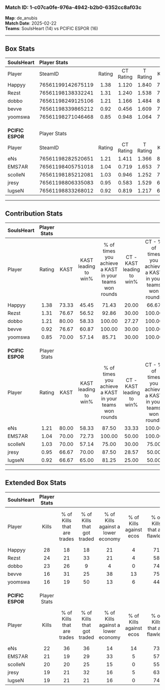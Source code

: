 ### Match ID: 1-c07ca0fe-976a-4942-b2b0-6352cc8af03c  
**Map**: de_anubis  
**Match Date**: 2025-02-22  
**Teams**: SoulsHeart (14) vs PCIFIC ESPOR (16)  

---  

## Box Stats  

| **SoulsHeart**   | Player Stats      |        |           |          |       |       |       |         |        |      |     |
| :- | :- | :-: | :-: | :-: | :-: | :-: | :-: | :-: | :-: | :-: | :-: |
| Player           | SteamID           | Rating | CT Rating | T Rating | KAST  |  ADR  | Kills | Assists | Deaths | K/D  | HS% |
| Happyy           | 76561199142675119 |  1.38  |   1.120   |  1.840   | 73.33 | 86.9  |  28   |    4    |   18   | 1.56 | 21  |
| Rezst            | 76561198138332241 |  1.31  |   1.240   |  1.538   | 76.67 | 106.4 |  24   |    8    |   21   | 1.14 | 41  |
| dobbo            | 76561198249125106 |  1.21  |   1.166   |  1.484   | 80.00 | 76.7  |  23   |    8    |   21   | 1.10 | 52  |
| bevve            | 76561198339865212 |  0.92  |   0.456   |  1.609   | 76.67 | 55.8  |  16   |    3    |   20   | 0.80 | 62  |
| yoomswa          | 76561198271046468 |  0.85  |   0.948   |  1.064   | 70.00 | 65.4  |  16   |    5    |   23   | 0.70 | 43  |
|                  |                   |        |           |          |       |       |       |         |        |      |     |
|                  |                   |        |           |          |       |       |       |         |        |      |     |
|                  |                   |        |           |          |       |       |       |         |        |      |     |
| **PCIFIC ESPOR** | Player Stats      |        |           |          |       |       |       |         |        |      |     |
| Player           | SteamID           | Rating | CT Rating | T Rating | KAST  |  ADR  | Kills | Assists | Deaths | K/D  | HS% |
| eNs              | 76561198282520651 |  1.21  |   1.411   |  1.366   | 80.00 | 87.6  |  22   |    8    |   21   | 1.05 | 54  |
| EMS7AR           | 76561198405751018 |  1.04  |   0.719   |  1.653   | 70.00 | 81.6  |  21   |    8    |   24   | 0.88 | 52  |
| scolleN          | 76561198185212081 |  1.03  |   0.946   |  1.252   | 70.00 | 69.3  |  20   |    4    |   20   | 1.00 | 70  |
| jresy            | 76561198806335083 |  0.95  |   0.583   |  1.529   | 66.67 | 69.6  |  19   |    6    |   22   | 0.86 | 52  |
| lugseN           | 76561198833268012 |  0.92  |   0.819   |  1.217   | 66.67 | 64.7  |  19   |    2    |   22   | 0.86 | 15  |
---  

## Contribution Stats  

| **SoulsHeart**   | Player Stats |       |                      |                                                        |                           |                                                             |                          |                                                            |
| :- | :-: | :-: | :-: | :-: | :-: | :-: | :-: | :-: |
| Player           |    Rating    | KAST  | KAST leading to win% | % of times you achieve a KAST in your teams won rounds | CT - KAST leading to win% | CT - % of times you achieve a KAST in your teams won rounds | T - KAST leading to win% | T - % of times you achieve a KAST in your teams won rounds |
| Happyy           |     1.38     | 73.33 |        45.45         |                         71.43                          |           20.00           |                            66.67                            |          66.67           |                           72.73                            |
| Rezst            |     1.31     | 76.67 |        56.52         |                         92.86                          |           30.00           |                           100.00                            |          76.92           |                           90.91                            |
| dobbo            |     1.21     | 80.00 |        58.33         |                         100.00                         |           27.27           |                           100.00                            |          84.62           |                           100.00                           |
| bevve            |     0.92     | 76.67 |        60.87         |                         100.00                         |           30.00           |                           100.00                            |          84.62           |                           100.00                           |
| yoomswa          |     0.85     | 70.00 |        57.14         |                         85.71                          |           30.00           |                           100.00                            |          81.82           |                           81.82                            |
|                  |              |       |                      |                                                        |                           |                                                             |                          |                                                            |
|                  |              |       |                      |                                                        |                           |                                                             |                          |                                                            |
|                  |              |       |                      |                                                        |                           |                                                             |                          |                                                            |
| **PCIFIC ESPOR** | Player Stats |       |                      |                                                        |                           |                                                             |                          |                                                            |
| Player           |    Rating    | KAST  | KAST leading to win% | % of times you achieve a KAST in your teams won rounds | CT - KAST leading to win% | CT - % of times you achieve a KAST in your teams won rounds | T - KAST leading to win% | T - % of times you achieve a KAST in your teams won rounds |
| eNs              |     1.21     | 80.00 |        58.33         |                         87.50                          |           33.33           |                           100.00                            |          83.33           |                           83.33                            |
| EMS7AR           |     1.04     | 70.00 |        72.73         |                         100.00                         |           50.00           |                           100.00                            |          85.71           |                           100.00                           |
| scolleN          |     1.03     | 70.00 |        57.14         |                         75.00                          |           30.00           |                            75.00                            |          81.82           |                           75.00                            |
| jresy            |     0.95     | 66.67 |        70.00         |                         87.50                          |           28.57           |                            50.00                            |          92.31           |                           100.00                           |
| lugseN           |     0.92     | 66.67 |        65.00         |                         81.25                          |           25.00           |                            50.00                            |          91.67           |                           91.67                            |
---  

## Extended Box Stats  

| **SoulsHeart**   | Player Stats |                            |                            |                                    |                         |                              |                                 |        |                             |                                     |                          |                               |                            |
| :- | :-: | :-: | :-: | :-: | :-: | :-: | :-: | :-: | :-: | :-: | :-: | :-: | :-: |
| Player           |    Kills     | % of Kills that are trades | % of Kills that got traded | % of Kills against a lower economy | % of Kills against ecos | % of Kills that are flawless | % of Kills that are close duels | Deaths | % of Deaths that get traded | % of Deaths against a lower economy | % of Deaths against ecos | % of Deaths that are flawless | % of Deaths that are close |
| Happyy           |      28      |             18             |             18             |                 21                 |            4            |              71              |                7                |   18   |             17              |                 11                  |            6             |              100              |             0              |
| Rezst            |      24      |             21             |             33             |                 21                 |            4            |              58              |                8                |   21   |             19              |                  5                  |            0             |              38               |             10             |
| dobbo            |      23      |             26             |             9              |                 4                  |            0            |              74              |                9                |   21   |             29              |                  5                  |            0             |              52               |             0              |
| bevve            |      16      |             31             |             25             |                 38                 |           13            |              75              |               13                |   20   |             35              |                  5                  |            0             |              70               |             10             |
| yoomswa          |      16      |             19             |             50             |                 13                 |            6            |              44              |               13                |   23   |             35              |                  9                  |            0             |              70               |             13             |
|                  |              |                            |                            |                                    |                         |                              |                                 |        |                             |                                     |                          |                               |                            |
|                  |              |                            |                            |                                    |                         |                              |                                 |        |                             |                                     |                          |                               |                            |
|                  |              |                            |                            |                                    |                         |                              |                                 |        |                             |                                     |                          |                               |                            |
| **PCIFIC ESPOR** | Player Stats |                            |                            |                                    |                         |                              |                                 |        |                             |                                     |                          |                               |                            |
| Player           |    Kills     | % of Kills that are trades | % of Kills that got traded | % of Kills against a lower economy | % of Kills against ecos | % of Kills that are flawless | % of Kills that are close duels | Deaths | % of Deaths that get traded | % of Deaths against a lower economy | % of Deaths against ecos | % of Deaths that are flawless | % of Deaths that are close |
| eNs              |      22      |             36             |             36             |                 14                 |           14            |              73              |               14                |   21   |             29              |                 14                  |            0             |              48               |             19             |
| EMS7AR           |      21      |             19             |             29             |                 33                 |            5            |              57              |               10                |   24   |             29              |                  4                  |            0             |              67               |             13             |
| scolleN          |      20      |             20             |             25             |                 15                 |            0            |              55              |                0                |   20   |             20              |                 10                  |            0             |              75               |             5              |
| jresy            |      19      |             21             |             32             |                 16                 |            5            |              63              |                5                |   22   |             27              |                  0                  |            0             |              59               |             5              |
| lugseN           |      19      |             21             |             21             |                 16                 |            0            |              74              |                5                |   22   |             23              |                  5                  |            0             |              86               |             5              |
